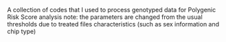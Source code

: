 A collection of codes that I used to process genotyped data for Polygenic Risk Score analysis
note: the parameters are changed from the usual thresholds due to treated files characteristics (such as sex information and chip type)
